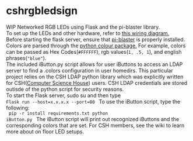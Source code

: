 # cshrgbledsign

WIP Networked RGB LEDs using Flask and the pi-blaster library.
<br>
To set up the LEDs and other hardware, refer to [this wiring diagram.](http://mitchtech.net/wp-content/uploads/2013/01/raspi_rgb_led-300x194.png)
<br>
Before starting the flask server, ensure that [pi-blaster](https://github.com/sarfata/pi-blaster) is properly installed.
<br>
Colors are parsed through the [python colour package.](https://pypi.python.org/pypi/colour)
For example, colors can be passed as Hex Codes(<code>#FFFFFF</code>), rgb values(<code>1, .5, 1</code>), and english phrases(<code>"blue"</code>).
<br>
The included iButton.py script allows for user iButtons to access an LDAP server to find a .colors configuration in user homedirs.
This particular project relies on the CSH LDAP python library which was explicitly written for CSH([Computer Science House](http:csh.rit.edu)) users.
CSH LDAP credentials are stored outisde of the python script for security reasons.
<br>
To start the Flask server, sudo su and then type 
<code>
Flask run --host=x.x.x.x --port=80
</code>
To use the iButton script, type the following:
<br>
<code>
pip -r install requirements.txt
python iButton.py
</code>
The iButton script will print out recognized iButtons and the corresponding colors that are set.
For CSH members, see the wiki to learn more about on floor LED setups.
